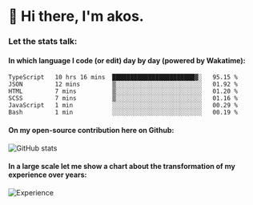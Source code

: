 # 👋 Hi there, I'm akos. 


### Let the stats talk:


#### In which language I code (or edit) day by day (powered by Wakatime): 

<!--START_SECTION:waka-->

```text
TypeScript   10 hrs 16 mins  ███████████████████████▓░   95.15 %
JSON         12 mins         ▒░░░░░░░░░░░░░░░░░░░░░░░░   01.92 %
HTML         7 mins          ▒░░░░░░░░░░░░░░░░░░░░░░░░   01.20 %
SCSS         7 mins          ▒░░░░░░░░░░░░░░░░░░░░░░░░   01.16 %
JavaScript   1 min           ░░░░░░░░░░░░░░░░░░░░░░░░░   00.29 %
Bash         1 min           ░░░░░░░░░░░░░░░░░░░░░░░░░   00.19 %
```

<!--END_SECTION:waka-->

#### On my open-source contribution here on Github:
 
![GitHub stats](https://github-readme-stats.vercel.app/api?username=akosbalasko)

#### In a large scale let me show a chart about the transformation of my experience over years:   

![Experience](https://cr-skills-chart-widget.azurewebsites.net/api/api?username=akosbalasko)
